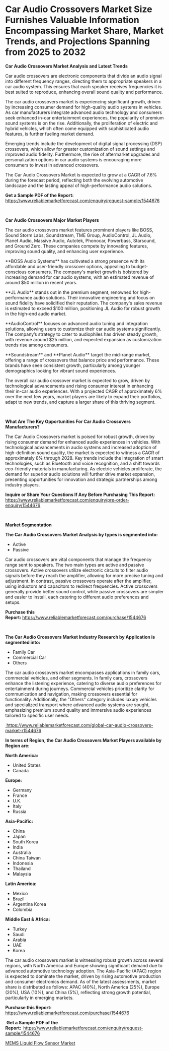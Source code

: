 <p><h1>Car Audio Crossovers Market Size Furnishes Valuable Information Encompassing Market Share, Market Trends, and Projections Spanning from 2025 to 2032</h1></p><p><strong>Car Audio Crossovers Market Analysis and Latest Trends</strong></p>
<p><p>Car audio crossovers are electronic components that divide an audio signal into different frequency ranges, directing them to appropriate speakers in a car audio system. This ensures that each speaker receives frequencies it is best suited to reproduce, enhancing overall sound quality and performance. </p><p>The car audio crossovers market is experiencing significant growth, driven by increasing consumer demand for high-quality audio systems in vehicles. As car manufacturers integrate advanced audio technology and consumers seek enhanced in-car entertainment experiences, the popularity of premium sound systems is on the rise. Additionally, the proliferation of electric and hybrid vehicles, which often come equipped with sophisticated audio features, is further fueling market demand.</p><p>Emerging trends include the development of digital signal processing (DSP) crossovers, which allow for greater customization of sound settings and improved audio fidelity. Furthermore, the rise of aftermarket upgrades and personalization options in car audio systems is encouraging more consumers to invest in advanced crossovers. </p><p>The Car Audio Crossovers Market is expected to grow at a CAGR of 7.6% during the forecast period, reflecting both the evolving automotive landscape and the lasting appeal of high-performance audio solutions.</p></p>
<p><strong>Get a Sample PDF of the Report:&nbsp;</strong> <a href="https://www.reliablemarketforecast.com/enquiry/request-sample/1544676?utm_campaign=2949&utm_medium=2&utm_source=Github&utm_content=ia&utm_term=06042025&utm_id=car-audio-crossovers">https://www.reliablemarketforecast.com/enquiry/request-sample/1544676</a></p>
<p>&nbsp;</p>
<p><strong>Car Audio Crossovers Major Market Players</strong></p>
<p><p>The car audio crossovers market features prominent players like BOSS, Sound Storm Labs, Soundstream, TME Group, AudioControl, JL Audio, Planet Audio, Massive Audio, Autotek, Phonocar, Powerbass, Starsound, and Ground Zero. These companies compete by innovating features, improving sound quality, and enhancing user experience.</p><p>**BOSS Audio Systems** has cultivated a strong presence with its affordable and user-friendly crossover options, appealing to budget-conscious consumers. The company's market growth is bolstered by increasing demand for car audio systems, with an estimated revenue of around $50 million in recent years.</p><p>**JL Audio** stands out in the premium segment, renowned for high-performance audio solutions. Their innovative engineering and focus on sound fidelity have solidified their reputation. The company's sales revenue is estimated to exceed $100 million, positioning JL Audio for robust growth in the high-end audio market.</p><p>**AudioControl** focuses on advanced audio tuning and integration solutions, allowing users to customize their car audio systems significantly. The company’s strategy to cater to audiophiles has driven steady growth, with revenue around $25 million, and expected expansion as customization trends rise among consumers.</p><p>**Soundstream** and **Planet Audio** target the mid-range market, offering a range of crossovers that balance price and performance. These brands have seen consistent growth, particularly among younger demographics looking for vibrant sound experiences.</p><p>The overall car audio crossover market is expected to grow, driven by technological advancements and rising consumer interest in enhancing their in-car audio experiences. With a projected CAGR of approximately 6% over the next few years, market players are likely to expand their portfolios, adapt to new trends, and capture a larger share of this thriving segment.</p></p>
<p>&nbsp;</p>
<p><strong>What Are The Key Opportunities For Car Audio Crossovers Manufacturers?</strong></p>
<p><p>The Car Audio Crossovers market is poised for robust growth, driven by rising consumer demand for enhanced audio experiences in vehicles. With technological advancements in audio systems and increased adoption of high-definition sound quality, the market is expected to witness a CAGR of approximately 8% through 2028. Key trends include the integration of smart technologies, such as Bluetooth and voice recognition, and a shift towards eco-friendly materials in manufacturing. As electric vehicles proliferate, the demand for superior audio solutions will further drive market expansion, presenting opportunities for innovation and strategic partnerships among industry players.</p></p>
<p><strong>Inquire or Share Your Questions If Any Before Purchasing This Report:</strong> <a href="https://www.reliablemarketforecast.com/enquiry/pre-order-enquiry/1544676?utm_campaign=2949&utm_medium=2&utm_source=Github&utm_content=ia&utm_term=06042025&utm_id=car-audio-crossovers">https://www.reliablemarketforecast.com/enquiry/pre-order-enquiry/1544676</a></p>
<p>&nbsp;</p>
<p><strong>Market Segmentation</strong></p>
<p><strong>The Car Audio Crossovers Market Analysis by types is segmented into:</strong></p>
<p><ul><li>Active</li><li>Passive</li></ul></p>
<p><p>Car audio crossovers are vital components that manage the frequency range sent to speakers. The two main types are active and passive crossovers. Active crossovers utilize electronic circuits to filter audio signals before they reach the amplifier, allowing for more precise tuning and adjustment. In contrast, passive crossovers operate after the amplifier, using inductors and capacitors to redirect frequencies. Active crossovers generally provide better sound control, while passive crossovers are simpler and easier to install, each catering to different audio preferences and setups.</p></p>
<p><strong>Purchase this Report:&nbsp;</strong><a href="https://www.reliablemarketforecast.com/purchase/1544676?utm_campaign=2949&utm_medium=2&utm_source=Github&utm_content=ia&utm_term=06042025&utm_id=car-audio-crossovers">https://www.reliablemarketforecast.com/purchase/1544676</a></p>
<p>&nbsp;</p>
<p><strong>The Car Audio Crossovers Market Industry Research by Application is segmented into:</strong></p>
<p><ul><li>Family Car</li><li>Commercial Car</li><li>Others</li></ul></p>
<p><p>The car audio crossovers market encompasses applications in family cars, commercial vehicles, and other segments. In family cars, crossovers enhance the listening experience, catering to diverse audio preferences for entertainment during journeys. Commercial vehicles prioritize clarity for communication and navigation, making crossovers essential for functionality. Additionally, the "Others" category includes luxury vehicles and specialized transport where advanced audio systems are sought, emphasizing premium sound quality and immersive audio experiences tailored to specific user needs.</p></p>
<p><a href="https://www.reliablemarketforecast.com/global-car-audio-crossovers-market-r1544676?utm_campaign=2949&utm_medium=2&utm_source=Github&utm_content=ia&utm_term=06042025&utm_id=car-audio-crossovers">&nbsp;https://www.reliablemarketforecast.com/global-car-audio-crossovers-market-r1544676</a></p>
<p><strong>In terms of Region, the Car Audio Crossovers Market Players available by Region are:</strong></p>
<p>
    <p> <strong> North America: </strong>
        <ul>
            <li>United States</li>
            <li>Canada</li>
        </ul>
        </p> 
    <p> <strong> Europe: </strong>
        <ul>
            <li>Germany</li>
            <li>France</li>
            <li>U.K.</li>
            <li>Italy</li>
            <li>Russia</li>
        </ul>
        </p> 
    <p> <strong> Asia-Pacific: </strong>
        <ul>
            <li>China</li>
            <li>Japan</li>
            <li>South Korea</li>
            <li>India</li>
            <li>Australia</li>
            <li>China Taiwan</li>
            <li>Indonesia</li>
            <li>Thailand</li>
            <li>Malaysia</li>
        </ul>
        </p> 
    <p> <strong> Latin America: </strong>
        <ul>
            <li>Mexico</li>
            <li>Brazil</li>
            <li>Argentina Korea</li>
            <li>Colombia</li>
        </ul>
        </p> 
    <p> <strong> Middle East & Africa: </strong>
        <ul>
            <li>Turkey</li>
            <li>Saudi</li>
            <li>Arabia</li>
            <li>UAE</li>
            <li>Korea</li>
        </ul>
    </p>
    </p>
<p><p>The car audio crossovers market is witnessing robust growth across several regions, with North America and Europe showing significant demand due to advanced automotive technology adoption. The Asia-Pacific (APAC) region is expected to dominate the market, driven by rising automotive production and consumer electronics demand. As of the latest assessments, market share is distributed as follows: APAC (40%), North America (25%), Europe (20%), USA (10%), and China (5%), reflecting strong growth potential, particularly in emerging markets.</p></p>
<p><strong>Purchase this Report: </strong><a href="https://www.reliablemarketforecast.com/purchase/1544676?utm_campaign=2949&utm_medium=2&utm_source=Github&utm_content=ia&utm_term=06042025&utm_id=car-audio-crossovers">https://www.reliablemarketforecast.com/purchase/1544676</a></p>
<p>&nbsp;<strong>Get a Sample PDF of the Report:&nbsp;&nbsp;</strong><a href="https://www.reliablemarketforecast.com/enquiry/request-sample/1544676?utm_campaign=2949&utm_medium=2&utm_source=Github&utm_content=ia&utm_term=06042025&utm_id=car-audio-crossovers">https://www.reliablemarketforecast.com/enquiry/request-sample/1544676</a></p>
<p><strong></strong></p>
<p><p><a href="https://github.com/sefathlehki/Market-Research-Report-List-1/blob/main/mems-liquid-flow-sensor-market.md?utm_campaign=2949&utm_medium=2&utm_source=Github&utm_content=ia&utm_term=06042025&utm_id=car-audio-crossovers">MEMS Liquid Flow Sensor Market</a></p></p>